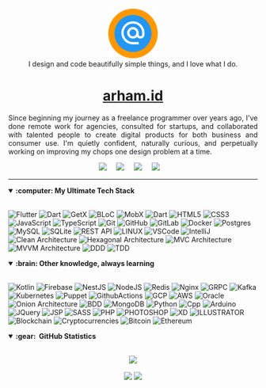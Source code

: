 <p align="center">
  <img src="images/logo.png" width="100">
  <br />I design and code beautifully simple things, and I love what I do.
</p>

<h1 align="center">
  <a href="https://arham.id">arham.id</a>
</h1>

<p style="text-align:justify">
Since beginning my journey as a freelance programmer over years ago, I've done remote work for agencies, consulted for startups, and collaborated with talented people to create digital products for both business and consumer use. I'm quietly confident, naturally curious, and perpetually working on improving my chops one design problem at a time.
</p>

<p align="center">
  <!-- <a href="https://arham.id"><img src="https://img.shields.io/badge/website-%FFA5DD89.svg?&style=for-the-badge&logo=internetexplorer&logoColor=white" /></a>&nbsp;&nbsp;&nbsp;&nbsp; -->
  <a href="mailto:arham.code@gmail.com?subject=%20Arham%20Anwar"><img src="https://img.shields.io/badge/gmail-%23D14836.svg?&style=for-the-badge&logo=gmail&logoColor=white" /></a>&nbsp;&nbsp;&nbsp;&nbsp;
  <a href="https://www.https://www.facebook.com/arhamcode"><img src="https://img.shields.io/badge/facebook-%233B5998.svg?&style=for-the-badge&logo=facebook&logoColor=white" /></a>&nbsp;&nbsp;&nbsp;&nbsp;
  <a href="https://www.instagram.com/arham.code/"><img src="https://img.shields.io/badge/instagram-%23dc2743.svg?&style=for-the-badge&logo=instagram&logoColor=white" /></a>&nbsp;&nbsp;&nbsp;&nbsp;
  <a href="https://www.linkedin.com/in/arham-anwar/"><img src="https://img.shields.io/badge/linkedin-%230077B5.svg?&style=for-the-badge&logo=linkedin&logoColor=white" /></a>&nbsp;&nbsp;&nbsp;&nbsp;
</p>

<hr/>

<details open>
  <summary><b>:computer: My Ultimate Tech Stack</b></summary>
  <br/>

![Flutter](https://img.shields.io/badge/FLUTTER-007396.svg?&style=flat&logo=flutter&logoColor=white)
![Dart](https://img.shields.io/badge/DART-323330.svg?&style=flat&logo=dart&logoColor=white)
![GetX](https://img.shields.io/badge/GETX-%23121011.svg?&style=flat&logo=getx&logoColor=white)
![BLoC](https://img.shields.io/badge/BLOC-%23121011.svg?&style=flat&logo=bloc&logoColor=white)
![MobX](https://img.shields.io/badge/MOBX-%23121011.svg?&style=flat&logo=mobx&logoColor=white)
![Dart](https://img.shields.io/badge/DART-%230175C2.svg?&style=flat&logo=dart&logoColor=white)
![HTML5](https://img.shields.io/badge/HTML5-E34F26.svg?&style=flat&logo=html5&logoColor=white)
![CSS3](https://img.shields.io/badge/CSS3-%231572B6.svg?&style=flat&logo=css3&logoColor=white)
![JavaScript](https://img.shields.io/badge/JAVASCRIPT-323330.svg?&style=flat&logo=javascript&logoColor=%23F7DF1E)
![TypeScript](https://img.shields.io/badge/TYPESCRIPT-%23007ACC.svg?&style=flat&logo=typescript&logoColor=white)
![Git](https://img.shields.io/badge/GIT-%23F05033.svg?&style=flat&logo=git&logoColor=white)
![GitHub](https://img.shields.io/badge/GITHUB-%23121011.svg?&style=flat&logo=github&logoColor=white)
![GitLab](https://img.shields.io/badge/GITLAB-%23181717.svg?&style=flat&logo=gitlab&logoColor=white)
![Docker](https://img.shields.io/badge/DOCKER-2496ED.svg?&style=flat&logo=docker&logoColor=white)
![Postgres](https://img.shields.io/badge/POSTGRES-%23316192.svg?&style=flat&logo=postgresql&logoColor=white)
![MySQL](https://img.shields.io/badge/MARIADB-4479A1.svg?&style=flat&logo=mariadb&logoColor=white)
![SQLite](https://img.shields.io/badge/SQLITE-003B57.svg?&style=flat&logo=sqlite&logoColor=white)
![REST API](https://img.shields.io/badge/REST-02569B.svg?&style=flat&logo=rest&logoColor=white)
![LINUX](https://img.shields.io/badge/LINUX-FCC624?style=flat-square&logo=linux&logoColor=black)
![VSCode](https://img.shields.io/badge/VSCODE-007ACC.svg?&style=flat&logo=visual-studio-code)
![IntelliJ](https://img.shields.io/badge/INTELLIJ-000000.svg?&style=flat&logo=intellij-idea)
![Clean Architecture](https://img.shields.io/badge/CLEAN%20ARCHITECTURE-6DB33F.svg?&style=flat&logoColor=white)
![Hexagonal Architecture](https://img.shields.io/badge/HEXAGONAL-2496ED.svg?&style=flat&logoColor=white)
![MVC Architecture](https://img.shields.io/badge/MVC-888888.svg?&style=flat&logoColor=white)
![MVVM Architecture](https://img.shields.io/badge/MVVM-888888.svg?&style=flat&logoColor=white)
![DDD](https://img.shields.io/badge/DOMAIN%20DD-02569B.svg?&style=flat&logo=ddd&logoColor=white)
![TDD](https://img.shields.io/badge/TEST%20DD-E34F26.svg?&style=flat&logo=tdd&logoColor=white)
</details>

<details open>
  <summary><b>:brain: Other knowledge, always learning</b></summary>
  <br/>

![Kotlin](https://img.shields.io/badge/KOTLIN-0095D5.svg?&style=flat&logo=kotlin&logoColor=white)
![Firebase](https://img.shields.io/badge/FIREBASE-FFCA28.svg?&style=flat&logo=firebase&logoColor=black)
![NestJS](https://img.shields.io/badge/NESTJS-E0234E.svg?&style=flat&logo=nestjs&logoColor=white)
![NodeJS](https://img.shields.io/badge/NODEJS-339933.svg?&style=flat&logo=node.js&logoColor=white)
![Redis](https://img.shields.io/badge/REDIS-DC382D.svg?&style=flat&logo=redis&logoColor=white)
![Nginx](https://img.shields.io/badge/NGINX-269539.svg?&style=flat&logo=nginx&logoColor=white)
![GRPC](https://img.shields.io/badge/GRPC-4285F4.svg?&style=flat&logo=google&logoColor=white)
![Kafka](https://img.shields.io/badge/APACHA%20KAFKA-231F20.svg?&style=flat&logo=apache-kafka&logoColor=white)
![Kubernetes](https://img.shields.io/badge/KUBERNETES-326CE5.svg?&style=flat&logo=kubernetes&logoColor=white)
![Puppet](https://img.shields.io/badge/PUPPET-FFAE1A.svg?&style=flat&logo=puppet&logoColor=black)
![GithubActions](https://img.shields.io/badge/GITHUB%20ACTIONS-2088FF.svg?&style=flat&logo=github-actions&logoColor=white)
![GCP](https://img.shields.io/badge/GOOGLE%20CLOUD%20PLATAFORM-4285F4.svg?&style=flat&logo=google-cloud&logoColor=white)
![AWS](https://img.shields.io/badge/AMAZON%20AWS-232F3E.svg?&style=flat&logo=amazon-aws&logoColor=white)
![Oracle](https://img.shields.io/badge/ORACLE-F80000.svg?&style=flat&logo=oracle&logoColor=white)
![Onion Architecture](https://img.shields.io/badge/ONION%20ARCHITECTURE-A81C7D.svg?&style=flat&logoColor=white)
![BDD](https://img.shields.io/badge/BEHAVIOR%20DD-4479A1.svg?&style=flat&logo=bdd&logoColor=white)
![MongoDB](https://img.shields.io/badge/MONGODB-47A248.svg?&style=flat&logo=mongodb&logoColor=white)
![Python](https://img.shields.io/badge/PYTHON-3776AB.svg?&style=flat&logo=python&logoColor=white)
![Cpp](https://img.shields.io/badge/C++-00599C.svg?&style=flat&logo=c%2B%2B&logoColor=white)
![Arduino](https://img.shields.io/badge/ARDUINO-00979D.svg?&style=flat&logo=arduino&logoColor=white)
![JQuery](https://img.shields.io/badge/JQUERY-0769AD.svg?&style=flat&logo=jquery&logoColor=white)
![JSP](https://img.shields.io/badge/JSP-323330.svg?&style=flat&logo=eclipse&logoColor=white)
![SASS](https://img.shields.io/badge/SASS-CC6699.svg?&style=flat&logo=sass&logoColor=white)
![PHP](https://img.shields.io/badge/PHP-777BB4.svg?&style=flat&logo=php&logoColor=white)
![PHOTOSHOP](https://img.shields.io/badge/PHOTOSHOP-31A8FF.svg?&style=flat&logo=adobe-photoshop&logoColor=white)
![XD](https://img.shields.io/badge/XD-FFC0CB.svg?&style=flat&logo=adobe-xd&logoColor=black)
![ILLUSTRATOR](https://img.shields.io/badge/ILLUSTRATOR-FFAE1A.svg?&style=flat&logo=adobe-illustrator&logoColor=black)
![Blockchain](https://img.shields.io/badge/BLOCKCHAIN-121D33.svg?&style=flat&logo=blockchain-dot-com&logoColor=white)
![Cryptocurrencies](https://img.shields.io/badge/CRYPTOCURRENCY-00979D.svg?&style=flat&logo=cryptocurrency&logoColor=black)
![Bitcoin](https://img.shields.io/badge/BITCOIN-0769AD.svg?&style=flat&logo=bitcoin&logoColor=black)
![Ethereum](https://img.shields.io/badge/ETHEREUM-3C3C3D.svg?&style=flat&logo=ethereum&logoColor=white)

</details>

<details open>
  <summary><b>:gear: &nbsp;GitHub Statistics</b></summary>
  <br/>
    <p align="center">
        <img height="137px" src="https://github-readme-streak-stats.herokuapp.com/?user=arhamcode&hide_border=true&theme=nightowl" />
    </p>
    <p align="center">
        <img height="137px" src="https://github-readme-stats.vercel.app/api?username=arhamcode&hide_title=true&hide_border=true&show_icons=true&include_all_commits=true&count_private=true&line_height=21&theme=nightowl" /> <img height="137px" src="https://github-readme-stats.vercel.app/api/top-langs/?username=arhamcode&hide=html&hide_title=true&hide_border=true&layout=compact&langs_count=8&theme=nightowl" />
    </p>
</details>
